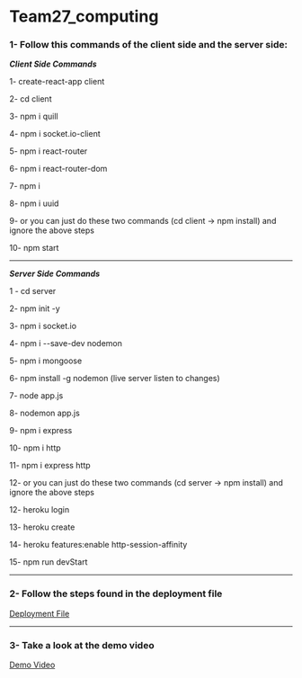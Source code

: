 # Team27_computing

### 1- Follow this commands of the client side and the server side:

___________Client Side Commands___________

1- create-react-app client 

2- cd client

3- npm i quill

4- npm i socket.io-client

5- npm i react-router 

6- npm i react-router-dom 

7- npm i 

8- npm i uuid 

9- or you can just do these two commands (cd client -> npm install) and ignore the above steps

10- npm start
___________________________________________________________________________________________________________________

___________Server Side Commands___________

1 - cd server

2- npm init -y

3- npm i socket.io

4- npm i --save-dev nodemon

5- npm i mongoose 

6- npm install -g nodemon (live server listen to changes)

7- node app.js

8- nodemon app.js

9- npm i express

10- npm i http 

11- npm i express http

12- or you can just do these two commands (cd server -> npm install) and ignore the above steps

12- heroku login

13- heroku create

14- heroku features:enable http-session-affinity 

15- npm run devStart

___________________________________________________________________________________________________________________

### 2- Follow the steps found in the deployment file
[Deployment File](https://github.com/Sherif-Ahmed17/Team27_computing/blob/master/Deployment%20steps.pdf)
___________________________________________________________________________________________________________________
### 3- Take a look at the demo video
[Demo Video](https://www.youtube.com/watch?v=XHlI97AOp-Y)
